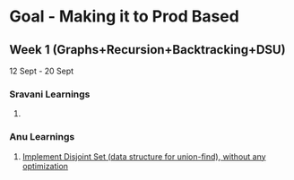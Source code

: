 # Goal - Making it to Prod Based
## Week 1 (Graphs+Recursion+Backtracking+DSU)
12 Sept - 20 Sept
### Sravani Learnings
1.
### Anu Learnings
1. [Implement Disjoint Set (data structure for union-find), without any optimization](https://practice.geeksforgeeks.org/problems/disjoint-set-union-find/1)
